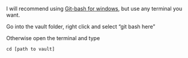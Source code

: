 I will recommend using [Git-bash for windows](https://gitforwindows.org/), but use any terminal you want.

Go into the vault folder, right click and select “git bash here” 

Otherwise open the terminal and type 
```Shell 
cd [path to vault]
```

